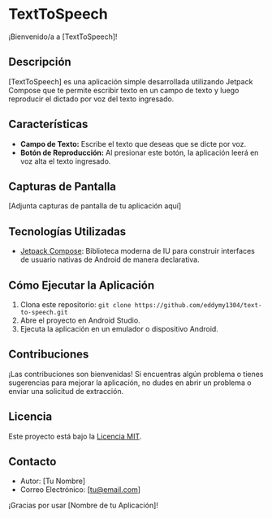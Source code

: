 # TextToSpeech

¡Bienvenido/a a [TextToSpeech]!

## Descripción
[TextToSpeech] es una aplicación simple desarrollada utilizando Jetpack Compose que te permite escribir texto en un campo de texto y luego reproducir el dictado por voz del texto ingresado.

## Características
- **Campo de Texto:** Escribe el texto que deseas que se dicte por voz.
- **Botón de Reproducción:** Al presionar este botón, la aplicación leerá en voz alta el texto ingresado.

## Capturas de Pantalla
[Adjunta capturas de pantalla de tu aplicación aquí]

## Tecnologías Utilizadas
- [Jetpack Compose](https://developer.android.com/jetpack/compose): Biblioteca moderna de IU para construir interfaces de usuario nativas de Android de manera declarativa.

## Cómo Ejecutar la Aplicación
1. Clona este repositorio: `git clone https://github.com/eddymy1304/text-to-speech.git`
2. Abre el proyecto en Android Studio.
3. Ejecuta la aplicación en un emulador o dispositivo Android.

## Contribuciones
¡Las contribuciones son bienvenidas! Si encuentras algún problema o tienes sugerencias para mejorar la aplicación, no dudes en abrir un problema o enviar una solicitud de extracción.

## Licencia
Este proyecto está bajo la [Licencia MIT](LICENSE).

## Contacto
- Autor: [Tu Nombre]
- Correo Electrónico: [tu@email.com]

¡Gracias por usar [Nombre de tu Aplicación]!
